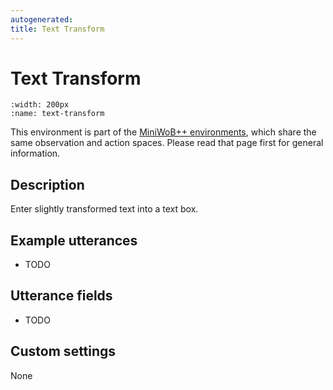 ```yaml
---
autogenerated:
title: Text Transform
---
```


# Text Transform

```{figure} ../../_static/videos/miniwob/text-transform.gif 
:width: 200px
:name: text-transform
```

This environment is part of the <a href='..'>MiniWoB++ environments</a>, which share the same observation and action spaces. Please read that page first for general information.

## Description

Enter slightly transformed text into a text box.

## Example utterances

* TODO

## Utterance fields

* TODO

## Custom settings

None
